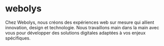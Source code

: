 # webolys
Chez Webolys, nous créons des expériences web sur mesure qui allient innovation, design et technologie. Nous travaillons main dans la main avec vous pour développer des solutions digitales adaptées à vos enjeux spécifiques. 
